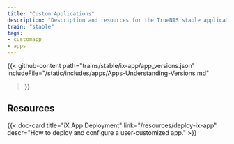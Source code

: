 ```yaml
---
title: "Custom Applications"
description: "Description and resources for the TrueNAS stable application called iX App (custom application)."
train: "stable"
tags:
- customapp
- apps
---
```


{{< github-content 
    path="trains/stable/ix-app/app_versions.json"
	includeFile="/static/includes/apps/Apps-Understanding-Versions.md"
>}}

## Resources

<div class="docs-sections">

{{< doc-card title="iX App Deployment" link="/resources/deploy-ix-app"
descr="How to deploy and configure a user-customized app." >}}

</div>